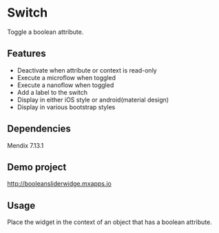 # Switch

Toggle a boolean attribute.

## Features

-   Deactivate when attribute or context is read-only
-   Execute a microflow when toggled
-   Execute a nanoflow when toggled
-   Add a label to the switch
-   Display in either iOS style or android(material design)
-   Display in various bootstrap styles

## Dependencies

Mendix 7.13.1

## Demo project

http://booleansliderwidge.mxapps.io

## Usage

Place the widget in the context of an object that has a boolean attribute.
